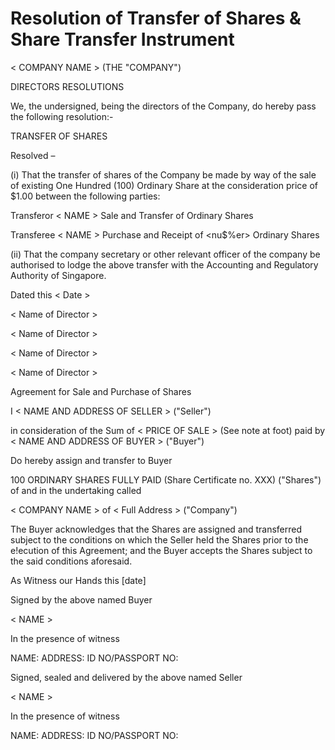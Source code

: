 # Resolution of Transfer of Shares & Share Transfer Instrument 

< COMPANY NAME >
(THE "COMPANY")

DIRECTORS RESOLUTIONS

We, the undersigned, being the directors of the Company, do hereby pass the following resolution:-

TRANSFER OF SHARES

Resolved –

(i) That the transfer of shares of the Company be made by way of the sale of existing One Hundred (100) Ordinary Share at the consideration price of $1.00 between the following parties:

Transferor
< NAME >
Sale and Transfer of <number> Ordinary Shares

Transferee
< NAME >
Purchase and Receipt of <nu$%er> Ordinary Shares

(ii) That the company secretary or other relevant officer of the company be authorised to lodge the above transfer with the Accounting and Regulatory Authority of Singapore.

Dated this < Date >

< Name of Director >

< Name of Director >

< Name of Director >

< Name of Director >

Agreement for Sale and Purchase of Shares

I < NAME AND ADDRESS OF SELLER > ("Seller")

in consideration of the Sum of < PRICE OF SALE > (See note at foot)
paid by < NAME AND ADDRESS OF BUYER > ("Buyer")

Do hereby assign and transfer to Buyer

100 ORDINARY SHARES FULLY PAID (Share Certificate no. XXX) ("Shares")
of and in the undertaking called

< COMPANY NAME > of < Full Address > ("Company")

The Buyer acknowledges that the Shares are assigned and transferred subject to the conditions on which the Seller held the Shares prior to the e!ecution of this Agreement; and the Buyer accepts the Shares subject to the said conditions aforesaid.

As Witness our Hands this [date]

Signed by the above named Buyer

< NAME >

In the presence of witness

NAME:
ADDRESS:
ID NO/PASSPORT NO:

Signed, sealed and delivered by the above named Seller

< NAME >

In the presence of witness

NAME:
ADDRESS:
ID NO/PASSPORT NO:
